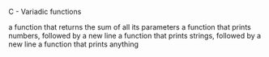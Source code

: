 C - Variadic functions

a function that returns the sum of all its parameters
a function that prints numbers, followed by a new line
a function that prints strings, followed by a new line
a function that prints anything

